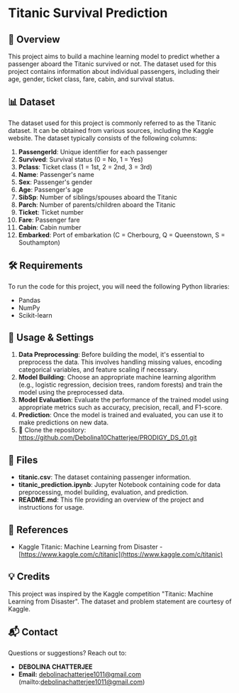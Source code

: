 
# Titanic Survival Prediction

## 🚢 Overview
This project aims to build a machine learning model to predict whether a passenger aboard the Titanic survived or not. The dataset used for this project contains information about individual passengers, including their age, gender, ticket class, fare, cabin, and survival status.

## 📊 Dataset
The dataset used for this project is commonly referred to as the Titanic dataset. It can be obtained from various sources, including the Kaggle website. The dataset typically consists of the following columns:

1. **PassengerId**: Unique identifier for each passenger
2. **Survived**: Survival status (0 = No, 1 = Yes)
3. **Pclass**: Ticket class (1 = 1st, 2 = 2nd, 3 = 3rd)
4. **Name**: Passenger's name
5. **Sex**: Passenger's gender
6. **Age**: Passenger's age
7. **SibSp**: Number of siblings/spouses aboard the Titanic
8. **Parch**: Number of parents/children aboard the Titanic
9. **Ticket**: Ticket number
10. **Fare**: Passenger fare
11. **Cabin**: Cabin number
12. **Embarked**: Port of embarkation (C = Cherbourg, Q = Queenstown, S = Southampton)

## 🛠️ Requirements
To run the code for this project, you will need the following Python libraries:
- Pandas
- NumPy
- Scikit-learn



## 📝 Usage & Settings 

1. **Data Preprocessing**: Before building the model, it's essential to preprocess the data. This involves handling missing values, encoding categorical variables, and feature scaling if necessary.
2. **Model Building**: Choose an appropriate machine learning algorithm (e.g., logistic regression, decision trees, random forests) and train the model using the preprocessed data.
3. **Model Evaluation**: Evaluate the performance of the trained model using appropriate metrics such as accuracy, precision, recall, and F1-score.
4. **Prediction**: Once the model is trained and evaluated, you can use it to make predictions on new data.
5. 🚀 Clone the repository:
https://github.com/Debolina10Chatterjee/PRODIGY_DS_01.git

## 📁 Files
- **titanic.csv**: The dataset containing passenger information.
- **titanic_prediction.ipynb**: Jupyter Notebook containing code for data preprocessing, model building, evaluation, and prediction.
- **README.md**: This file providing an overview of the project and instructions for usage.

## 🔗 References
- Kaggle Titanic: Machine Learning from Disaster - [https://www.kaggle.com/c/titanic](https://www.kaggle.com/c/titanic)

## 💡 Credits
This project was inspired by the Kaggle competition "Titanic: Machine Learning from Disaster". The dataset and problem statement are courtesy of Kaggle.

## 📬 Contact
Questions or suggestions? Reach out to:
- **DEBOLINA CHATTERJEE**
- **Email:** debolinachatterjee1011@gmail.com (mailto:debolinachatterjee1011@gmail.com)

